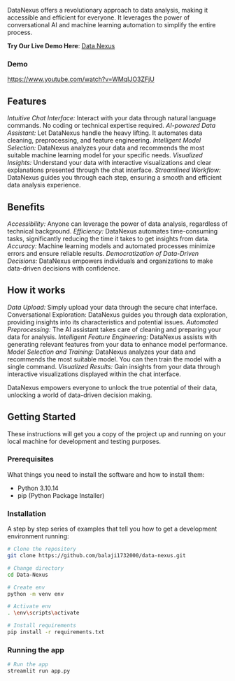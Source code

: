 DataNexus offers a revolutionary approach to data analysis, making it accessible and efficient for everyone. It leverages the power of conversational AI and machine learning automation to simplify the entire process.

**Try Our Live Demo Here**: [Data Nexus](https://datanexus.streamlit.app)
### Demo
https://www.youtube.com/watch?v=WMqIJO3ZFjU

## Features

_Intuitive Chat Interface:_ Interact with your data through natural language commands. No coding or technical expertise required.
_AI-powered Data Assistant:_ Let DataNexus handle the heavy lifting. It automates data cleaning, preprocessing, and feature engineering.
_Intelligent Model Selection:_ DataNexus analyzes your data and recommends the most suitable machine learning model for your specific needs.
_Visualized Insights:_ Understand your data with interactive visualizations and clear explanations presented through the chat interface.
_Streamlined Workflow:_ DataNexus guides you through each step, ensuring a smooth and efficient data analysis experience.

## Benefits

_Accessibility:_ Anyone can leverage the power of data analysis, regardless of technical background.
_Efficiency:_ DataNexus automates time-consuming tasks, significantly reducing the time it takes to get insights from data.
_Accuracy:_ Machine learning models and automated processes minimize errors and ensure reliable results.
_Democratization of Data-Driven Decisions:_ DataNexus empowers individuals and organizations to make data-driven decisions with confidence.

## How it works

_Data Upload:_ Simply upload your data through the secure chat interface.
Conversational Exploration: DataNexus guides you through data exploration, providing insights into its characteristics and potential issues.
_Automated Preprocessing:_ The AI assistant takes care of cleaning and preparing your data for analysis.
_Intelligent Feature Engineering:_ DataNexus assists with generating relevant features from your data to enhance model performance.
_Model Selection and Training:_ DataNexus analyzes your data and recommends the most suitable model. You can then train the model with a single command.
_Visualized Results:_ Gain insights from your data through interactive visualizations displayed within the chat interface.


DataNexus empowers everyone to unlock the true potential of their data, unlocking a world of data-driven decision making.

## Getting Started

These instructions will get you a copy of the project up and running on your local machine for development and testing purposes.

### Prerequisites

What things you need to install the software and how to install them:

- Python 3.10.14
- pip (Python Package Installer)

### Installation

A step by step series of examples that tell you how to get a development environment running:

```bash
# Clone the repository
git clone https://github.com/balaji1732000/data-nexus.git

# Change directory
cd Data-Nexus

# Create env
python -m venv env

# Activate env
. \env\scripts\activate

# Install requirements
pip install -r requirements.txt
```
### Running the app

```bash
# Run the app
streamlit run app.py
```
